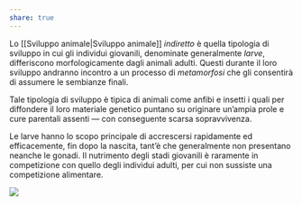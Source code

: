 ```yaml
---
share: true
---
```

Lo [[Sviluppo animale|Sviluppo animale]] *indiretto* è quella tipologia di sviluppo in cui gli individui giovanili, denominate generalmente *larve*, differiscono morfologicamente dagli animali adulti.
Questi durante il loro sviluppo andranno incontro a un processo di *metamorfosi* che gli consentirà di assumere le sembianze finali.

Tale tipologia di sviluppo è tipica di animali come anfibi e insetti i quali per diffondere il loro materiale genetico puntano su originare un’ampia prole e cure parentali assenti — con conseguente scarsa sopravvivenza.

Le larve hanno lo scopo principale di accrescersi rapidamente ed efficacemente, fin dopo la nascita, tant’è che generalmente non presentano neanche le gonadi.
Il nutrimento degli stadi giovanili è raramente in competizione con quello degli individui adulti, per cui non sussiste una competizione alimentare.

![](53bc548fdb5b3676b62fcab8cd1bcc5e_MD5%201.png)